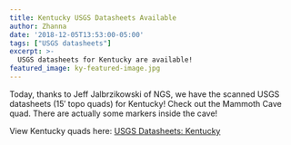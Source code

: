 ```yaml
---
title: Kentucky USGS Datasheets Available
author: Zhanna
date: '2018-12-05T13:53:00-05:00'
tags: ["USGS datasheets"]
excerpt: >-
  USGS datasheets for Kentucky are available!
featured_image: ky-featured-image.jpg
---
```


Today, thanks to Jeff Jalbrzikowski of NGS, we have the scanned USGS datasheets (15′ topo quads) for Kentucky! Check out the Mammoth Cave quad. There are actually some markers inside the cave!

View Kentucky quads here: [USGS Datasheets: Kentucky](/usgs-datasheets/kentucky/)